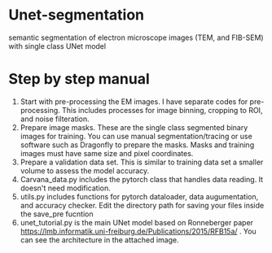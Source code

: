 # Unet-segmentation
semantic segmentation of electron microscope images (TEM, and FIB-SEM) with single class UNet model 

# Step by step manual
1. Start with pre-processing the EM images. I have separate codes for pre-processing. This includes processes for image binning, cropping to ROI, and noise filteration. 
2. Prepare image masks. These are the single class segmented binary images for training. You can use manual segmentation/tracing or use software such as Dragonfly to prepare the masks. Masks and training images must have same size and pixel coordinates. 
3. Prepare a validation data set. This is similar to training data set a smaller volume to assess the model accuracy. 
4. Carvana_data.py includes the pytorch class that handles data reading. It doesn't need modification.
5. utils.py includes functions for pytorch dataloader, data augumentation, and accuracy checker. Edit the directory path for saving your files inside the save_pre fucntion
6. unet_tutorial.py is the main UNet model based on Ronneberger paper https://lmb.informatik.uni-freiburg.de/Publications/2015/RFB15a/ . You can see the architecture in the attached image.
